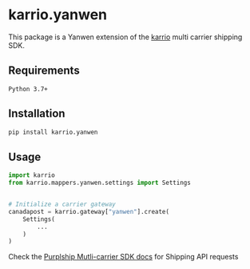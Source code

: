 # karrio.yanwen

This package is a Yanwen extension of the [karrio](https://pypi.org/project/karrio) multi carrier shipping SDK.

## Requirements

`Python 3.7+`

## Installation

```bash
pip install karrio.yanwen
```

## Usage

```python
import karrio
from karrio.mappers.yanwen.settings import Settings


# Initialize a carrier gateway
canadapost = karrio.gateway["yanwen"].create(
    Settings(
        ...
    )
)
```

Check the [Purplship Mutli-carrier SDK docs](https://sdk.karrio.com) for Shipping API requests

